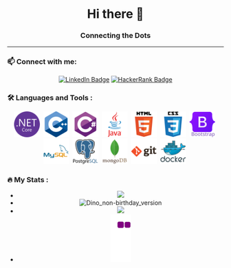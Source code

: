 <div id="header" align="center">
  <h1>Hi there 👋</h1>
</div>
<div id="header" align="center">
  <h3>Connecting the Dots</h3>
</div>

___

### 📫 Connect with me: 
<!-- Connect Buttons -->
<div align="center" display="inline-block">
  <!-- Linkedin button -->
  <a href="https://www.linkedin.com/in/mdinc"><img src="https://img.shields.io/badge/LinkedIn-blue?style=for-the-badge&logo=linkedin&logoColor=white" alt="LinkedIn Badge"/></a>
  <!-- HackerRank button -->
  <a href="https://www.hackerrank.com/dinc_mczp"><img src="https://img.shields.io/badge/-Hackerrank-2EC866?style=for-the-badge&logo=HackerRank&logoColor=white" alt="HackerRank Badge"/></a>
</div>

### :hammer_and_wrench: Languages and Tools :
<!-- Tool Buttons -->
<div align="center" display="inline-block">
  <!-- .Net Core -->
  <a href=""><img src="https://github.com/devicons/devicon/blob/master/icons/dotnetcore/dotnetcore-original.svg" title="dotnetcore" alt="Dotnetcore" width="60" height="60"/></a>&nbsp;
  <!-- C++ -->
  <a href=""><img src="https://github.com/devicons/devicon/blob/master/icons/cplusplus/cplusplus-original.svg" title="cpp" alt="cpp" width="60" height="60"/></a>&nbsp;
  <!-- C# -->
  <a href=""><img src="https://github.com/devicons/devicon/blob/master/icons/csharp/csharp-original.svg" title="csharp" alt="csharp" width="60" height="60"/></a>&nbsp;
  <!-- Java -->
  <a href=""><img src="https://github.com/devicons/devicon/blob/master/icons/java/java-original-wordmark.svg" title="java" alt="java" width="60" height="60"/></a>&nbsp;
  <!-- HTML5 -->
  <a href=""><img src="https://github.com/devicons/devicon/blob/master/icons/html5/html5-original-wordmark.svg" title="HTML5" alt="HTML5" width="60" height="60"/></a>&nbsp;
  <!-- CSS -->
  <a href=""><img src="https://github.com/devicons/devicon/blob/master/icons/css3/css3-original-wordmark.svg" title="css3" alt="css3" width="60" height="60"/></a>&nbsp;
  <!-- Bootstrap -->
  <a href=""><img src="https://github.com/devicons/devicon/blob/master/icons/bootstrap/bootstrap-original-wordmark.svg" title="bootstrap" alt="bootstrap" width="60" height="60"/></a>&nbsp;
  <!-- Mysql -->
  <a href=""><img src="https://github.com/devicons/devicon/blob/master/icons/mysql/mysql-original-wordmark.svg" title="mysql" alt="mysql" width="60" height="60"/></a>&nbsp;
  <!-- Postgresql -->
  <a href=""><img src="https://github.com/devicons/devicon/blob/master/icons/postgresql/postgresql-original-wordmark.svg" title="postgresql" alt="postgresql" width="60" height="60"/></a>&nbsp;
  <!-- MongoDb -->
  <a href=""><img src="https://github.com/devicons/devicon/blob/master/icons/mongodb/mongodb-original-wordmark.svg" title="mongodb" alt="mongodb" width="60" height="60"/></a>&nbsp;
  <!-- Git -->
  <a href=""><img src="https://github.com/devicons/devicon/blob/master/icons/git/git-original-wordmark.svg" title="git" alt="git" width="60" height="60"/></a>&nbsp;
  <!-- Docker -->
  <a href=""><img src="https://github.com/devicons/devicon/blob/master/icons/docker/docker-original-wordmark.svg" title="docker" alt="docker" width="60" height="60"/></a>&nbsp;  
</div>

### :fire: My Stats :

<ul align="center">
  <li><img class="img" src="https://github-readme-stats.vercel.app/api/top-langs/?username=TheGresta&layout=compact&langs_count=8&theme=vision-friendly-dark"></li>

  <li><img src="https://user-images.githubusercontent.com/74189776/188946760-5f40b307-abcd-4af8-aacf-60f6b0df3713.gif" alt="Dino_non-birthday_version"/></li>

  <li><img class="img" src="http://github-readme-streak-stats.herokuapp.com?user=TheGresta&theme=dark&background=000000"></li>
  
  <li><img src="https://github.com/TheGresta/TheGresta/blob/output/github-contribution-grid-snake.gif" alt="snake_gif"/></li>
</ul>

<!--
**TheGresta/TheGresta** is a ✨ _special_ ✨ repository because its `README.md` (this file) appears on your GitHub profile.

Here are some ideas to get you started:

- 🔭 I’m currently working on ...
- 🌱 I’m currently learning ...
- 👯 I’m looking to collaborate on ...
- 🤔 I’m looking for help with ...
- 💬 Ask me about ...
- 📫 How to reach me: ...
- 😄 Pronouns: ...
- ⚡ Fun fact: ...
-->
